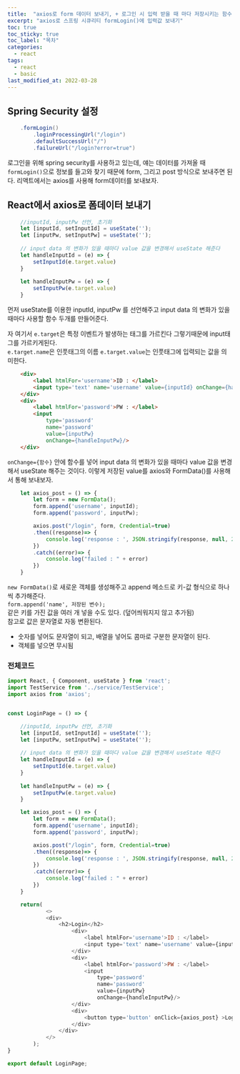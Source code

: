 ```yaml
---
title:  "axios로 form 데이터 보내기, + 로그인 시 입력 받을 때 마다 저장시키는 함수"
excerpt: "axios로 스프링 시큐리티 formLogin()에 입력값 보내기"
toc: true
toc_sticky: true
toc_label: "목차"
categories:
  - react
tags:
  - react
  - basic
last_modified_at: 2022-03-28
---
```



## Spring Security 설정
```java
    .formLogin()
        .loginProcessingUrl("/login")
        .defaultSuccessUrl("/")
        .failureUrl("/login?error=true")
```
로그인을 위해 spring security를 사용하고 있는데, 얘는 데이터를 가져올 때 `formLogin()`으로 정보를 들고와 찾기 때문에 form, 그리고 post 방식으로 보내주면 된다.
리액트에서는 axios를 사용해 form데이터를 보내보자.


## React에서 axios로 폼데이터 보내기
```javascript
    //inputId, inputPw 선언, 초기화
    let [inputId, setInputId] = useState('');
    let [inputPw, setInputPw] = useState('');
 
	// input data 의 변화가 있을 때마다 value 값을 변경해서 useState 해준다
    let handleInputId = (e) => {
        setInputId(e.target.value)
    }
 
    let handleInputPw = (e) => {
        setInputPw(e.target.value)
    }
```

먼저 useState를 이용한 inputId, inputPw 를 선언해주고 input data 의 변화가 있을 때마다 사용할 함수 두개를 만들어준다.

자 여기서 `e.target`은 특정 이벤트가 발생하는 태그를 가르킨다 그렇기때문에 input태그를 가르키게된다.  
`e.target.name`은 인풋태그의 이름 `e.target.value`는 인풋태그에 입력되는 값을 의미한다.

```html
    <div>
        <label htmlFor='username'>ID : </label>
        <input type='text' name='username' value={inputId} onChange={handleInputId}/>
    </div>
    <div>
        <label htmlFor='password'>PW : </label>
        <input
            type='password'
            name='password'
            value={inputPw}
            onChange={handleInputPw}/>
    </div>
```
`onChange={함수}` 안에 함수를 넣어 input data 의 변화가 있을 때마다 value 값을 변경해서 useState 해주는 것이다. 
이렇게 저장된 value를 axios와 FormData()를 사용해서 통해 보내보자.


```javascript
    let axios_post = () => {
        let form = new FormData();
        form.append('username', inputId);
        form.append('password', inputPw);

        axios.post("/login", form, Credential=true)
        .then((response)=> {
            console.log('response : ', JSON.stringify(response, null, 2))
        })
        .catch((error)=> {
            console.log("failed : " + error)
        })
    }
```

`new FormData()`로 새로운 객체를 생성해주고 append 메소드로 키-값 형식으로 하나씩 추가해준다.   
`form.append('name', 저장된 변수);`  
같은 키를 가진 값을 여러 개 넣을 수도 있다. (덮어씌워지지 않고 추가됨)   
참고로 값은 문자열로 자동 변환된다.  
- 숫자를 넣어도 문자열이 되고, 배열을 넣어도 콤마로 구분한 문자열이 된다. 
- 객체를 넣으면 무시됨


### 전체코드
```javascript
import React, { Component, useState } from 'react';
import TestService from '../service/TestService';
import axios from 'axios';


const LoginPage = () => {

    //inputId, inputPw 선언, 초기화
    let [inputId, setInputId] = useState('');
    let [inputPw, setInputPw] = useState('');
 
	// input data 의 변화가 있을 때마다 value 값을 변경해서 useState 해준다
    let handleInputId = (e) => {
        setInputId(e.target.value)
    }
 
    let handleInputPw = (e) => {
        setInputPw(e.target.value)
    }

    let axios_post = () => {
        let form = new FormData();
        form.append('username', inputId);
        form.append('password', inputPw);

        axios.post("/login", form, Credential=true)
        .then((response)=> {
            console.log('response : ', JSON.stringify(response, null, 2))
        })
        .catch((error)=> {
            console.log("failed : " + error)
        })
    }

    return(
            <>
            <div>
                <h2>Login</h2>
                    <div>
                        <label htmlFor='username'>ID : </label>
                        <input type='text' name='username' value={inputId} onChange={handleInputId}/>
                    </div>
                    <div>
                        <label htmlFor='password'>PW : </label>
                        <input
                            type='password'
                            name='password'
                            value={inputPw}
                            onChange={handleInputPw}/>
                    </div>
                    <div>
                        <button type='button' onClick={axios_post} >Login</button>
                    </div>
                </div>
            </>
        );
}

export default LoginPage;
```
